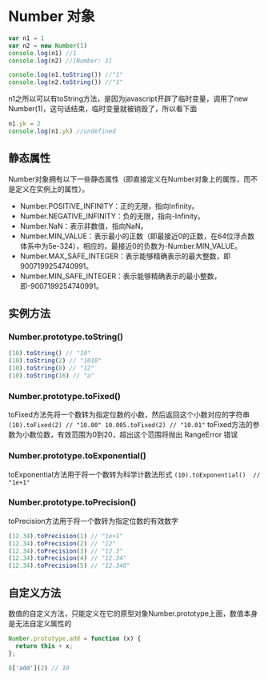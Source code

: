 # Number 对象

```javascript
var n1 = 1
var n2 = new Number(1)
console.log(n1) //1
console.log(n2) //[Number: 1]

console.log(n1.toString()) //"1"
console.log(n2.toString()) //"1"
```

n1之所以可以有toString方法，是因为javascript开辟了临时变量，调用了new Number(1)，这句话结束，临时变量就被销毁了，所以看下面

```javascript
n1.yk = 2
console.log(n1.yk) //undefined
```



## 静态属性
Number对象拥有以下一些静态属性（即直接定义在Number对象上的属性，而不是定义在实例上的属性）。

- Number.POSITIVE_INFINITY：正的无限，指向Infinity。
- Number.NEGATIVE_INFINITY：负的无限，指向-Infinity。
- Number.NaN：表示非数值，指向NaN。
- Number.MIN_VALUE：表示最小的正数（即最接近0的正数，在64位浮点数体系中为5e-324），相应的，最接近0的负数为-Number.MIN_VALUE。
- Number.MAX_SAFE_INTEGER：表示能够精确表示的最大整数，即9007199254740991。
- Number.MIN_SAFE_INTEGER：表示能够精确表示的最小整数，即-9007199254740991。

## 实例方法

### Number.prototype.toString()

```javascript
(10).toString() // "10"
(10).toString(2) // "1010"
(10).toString(8) // "12"
(10).toString(16) // "a"
```

### Number.prototype.toFixed()
toFixed方法先将一个数转为指定位数的小数，然后返回这个小数对应的字符串
`(10).toFixed(2) // "10.00" 10.005.toFixed(2) // "10.01"`
toFixed方法的参数为小数位数，有效范围为0到20，超出这个范围将抛出 RangeError 错误

### Number.prototype.toExponential()
toExponential方法用于将一个数转为科学计数法形式
`(10).toExponential()  // "1e+1"`

### Number.prototype.toPrecision()
toPrecision方法用于将一个数转为指定位数的有效数字
```javascript
(12.34).toPrecision(1) // "1e+1"
(12.34).toPrecision(2) // "12"
(12.34).toPrecision(3) // "12.3"
(12.34).toPrecision(4) // "12.34"
(12.34).toPrecision(5) // "12.340"
```

## 自定义方法
数值的自定义方法，只能定义在它的原型对象Number.prototype上面，数值本身是无法自定义属性的

```javascript
Number.prototype.add = function (x) {
  return this + x;
};

8['add'](2) // 10
```